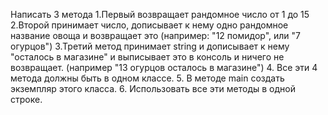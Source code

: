 Написать 3 метода
1.Первый возвращает рандомное число от 1 до 15
2.Второй принимает число, дописывает к нему одно рандомное
название овоща и возвращает это (например: "12 помидор", или "7 огурцов")
3.Третий метод принимает string и дописывает к нему "осталось в магазине"
и  выписывает это в консоль и ничего не возвращает.
(например "13 огурцов осталось в магазине")
4. Все эти 4 метода должны быть в одном классе.
5. В методе main создать экземпляр этого класса.
6. Использовать все эти методы в одной строке.